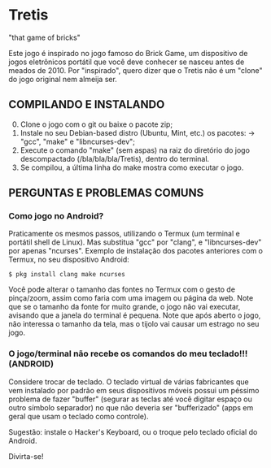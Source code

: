 # Tretis
"that game of bricks"

Este jogo é inspirado no jogo famoso do Brick Game, um dispositivo de jogos eletrônicos portátil que você deve conhecer se nasceu antes de meados de 2010.
Por "inspirado", quero dizer que o Tretis não é um "clone" do jogo original nem almeija ser.


## COMPILANDO E INSTALANDO

0. Clone o jogo com o git ou baixe o pacote zip;
1. Instale no seu Debian-based distro (Ubuntu, Mint, etc.) os pacotes:
-> "gcc", "make" e "libncurses-dev";
2. Execute o comando "make" (sem aspas) na raiz do diretório do jogo descompactado (/bla/bla/bla/Tretis), dentro do terminal.
3. Se compilou, a última linha do make mostra como executar o jogo.


## PERGUNTAS E PROBLEMAS COMUNS

### Como jogo no Android?

Praticamente os mesmos passos, utilizando o Termux (um terminal e portátil shell de Linux).
Mas substitua "gcc" por "clang", e "libncurses-dev" por apenas "ncurses".
Exemplo de instalação dos pacotes anteriores com o Termux, no seu dispositivo Android:

```$ pkg install clang make ncurses```

Você pode alterar o tamanho das fontes no Termux com o gesto de pinça/zoom, assim como faria com uma imagem ou página da web.
Note que se o tamanho da fonte for muito grande, o jogo não vai executar, avisando que a janela do terminal é pequena.
Note que após aberto o jogo, não interessa o tamanho da tela, mas o tijolo vai causar um estrago no seu jogo.


### O jogo/terminal não recebe os comandos do meu teclado!!! (ANDROID)

Considere trocar de teclado. O teclado virtual de várias fabricantes que vem instalado por padrão em seus dispositivos móveis possui um péssimo problema de fazer "buffer" (segurar as teclas até você digitar espaço ou outro símbolo separador) no que não deveria ser "bufferizado" (apps em geral que usam o teclado como controle).

Sugestão: instale o Hacker's Keyboard, ou o troque pelo teclado oficial do Android.

Divirta-se!
